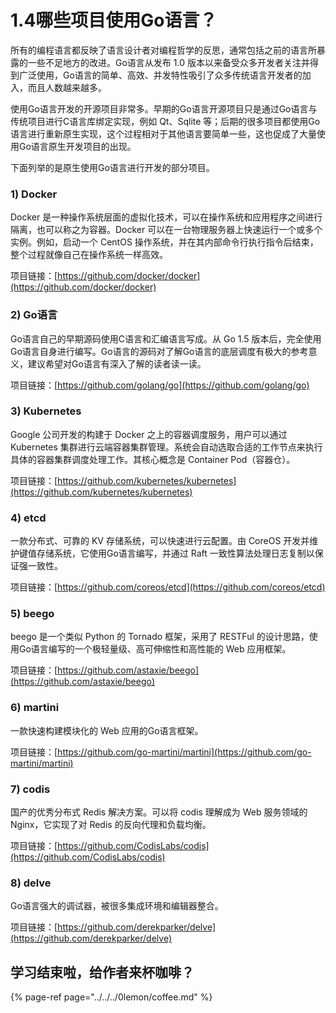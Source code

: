 # 1.4哪些项目使用Go语言？

所有的编程语言都反映了语言设计者对编程哲学的反思，通常包括之前的语言所暴露的一些不足地方的改进。Go语言从发布 1.0 版本以来备受众多开发者关注并得到广泛使用，Go语言的简单、高效、并发特性吸引了众多传统语言开发者的加入，而且人数越来越多。  
  
使用Go语言开发的开源项目非常多。早期的Go语言开源项目只是通过Go语言与传统项目进行C语言库绑定实现，例如 Qt、Sqlite 等；后期的很多项目都使用Go语言进行重新原生实现，这个过程相对于其他语言要简单一些，这也促成了大量使用Go语言原生开发项目的出现。  
  
下面列举的是原生使用Go语言进行开发的部分项目。

### 1\) Docker

Docker 是一种操作系统层面的虚拟化技术，可以在操作系统和应用程序之间进行隔离，也可以称之为容器。Docker 可以在一台物理服务器上快速运行一个或多个实例。例如，启动一个 CentOS 操作系统，并在其内部命令行执行指令后结束，整个过程就像自己在操作系统一样高效。  
  
项目链接：[https://github.com/docker/docker](https://github.com/docker/docker)

### 2\) Go语言

Go语言自己的早期源码使用C语言和汇编语言写成。从 Go 1.5 版本后，完全使用Go语言自身进行编写。Go语言的源码对了解Go语言的底层调度有极大的参考意义，建议希望对Go语言有深入了解的读者读一读。  
  
项目链接：[https://github.com/golang/go](https://github.com/golang/go)

### 3\) Kubernetes

Google 公司开发的构建于 Docker 之上的容器调度服务，用户可以通过 Kubernetes 集群进行云端容器集群管理。系统会自动选取合适的工作节点来执行具体的容器集群调度处理工作。其核心概念是 Container Pod（容器仓）。  
  
项目链接：[https://github.com/kubernetes/kubernetes](https://github.com/kubernetes/kubernetes)

### 4\) etcd

一款分布式、可靠的 KV 存储系统，可以快速进行云配置。由 CoreOS 开发并维护键值存储系统，它使用Go语言编写，并通过 Raft 一致性算法处理日志复制以保证强一致性。  
  
项目链接：[https://github.com/coreos/etcd](https://github.com/coreos/etcd)

### 5\) beego

beego 是一个类似 Python 的 Tornado 框架，采用了 RESTFul 的设计思路，使用Go语言编写的一个极轻量级、高可伸缩性和高性能的 Web 应用框架。  
  
项目链接：[https://github.com/astaxie/beego](https://github.com/astaxie/beego)

### 6\) martini

一款快速构建模块化的 Web 应用的Go语言框架。  
  
项目链接：[https://github.com/go-martini/martini](https://github.com/go-martini/martini)

### 7\) codis

国产的优秀分布式 Redis 解决方案。可以将 codis 理解成为 Web 服务领域的 Nginx，它实现了对 Redis 的反向代理和负载均衡。  
  
项目链接：[https://github.com/CodisLabs/codis](https://github.com/CodisLabs/codis)

### 8\) delve

Go语言强大的调试器，被很多集成环境和编辑器整合。  
  
项目链接：[https://github.com/derekparker/delve](https://github.com/derekparker/delve)

## 学习结束啦，给作者来杯咖啡？

{% page-ref page="../../../0lemon/coffee.md" %}

